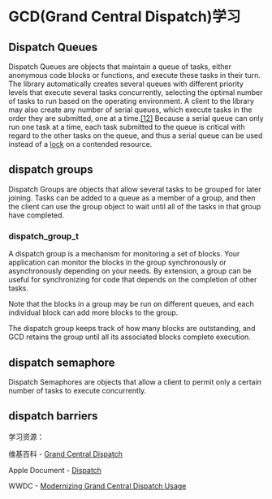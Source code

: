 # GCD\(Grand Central Dispatch\)学习

## Dispatch Queues

Dispatch Queues are objects that maintain a queue of tasks, either anonymous code blocks or functions, and execute these tasks in their turn. The library automatically creates several queues with different priority levels that execute several tasks concurrently, selecting the optimal number of tasks to run based on the operating environment. A client to the library may also create any number of serial queues, which execute tasks in the order they are submitted, one at a time.[\[12\]](https://en.wikipedia.org/wiki/Grand_Central_Dispatch#cite_note-OSConcepts-12) Because a serial queue can only run one task at a time, each task submitted to the queue is critical with regard to the other tasks on the queue, and thus a serial queue can be used instead of a [lock](https://en.wikipedia.org/wiki/Lock_%28computer_science%29) on a contended resource.

## dispatch groups

Dispatch Groups are objects that allow several tasks to be grouped for later joining. Tasks can be added to a queue as a member of a group, and then the client can use the group object to wait until all of the tasks in that group have completed.

### dispatch\_group\_t

A dispatch group is a mechanism for monitoring a set of blocks. Your application can monitor the blocks in the group synchronously or asynchronously depending on your needs. By extension, a group can be useful for synchronizing for code that depends on the completion of other tasks.

Note that the blocks in a group may be run on different queues, and each individual block can add more blocks to the group.

The dispatch group keeps track of how many blocks are outstanding, and GCD retains the group until all its associated blocks complete execution.





## dispatch semaphore

Dispatch Semaphores are objects that allow a client to permit only a certain number of tasks to execute concurrently.



## dispatch barriers







学习资源：

维基百科 - [Grand Central Dispatch](https://en.wikipedia.org/wiki/Grand_Central_Dispatch)

Apple Document - [Dispatch](https://developer.apple.com/documentation/dispatch?language=objc)

WWDC - [Modernizing Grand Central Dispatch Usage](https://developer.apple.com/videos/play/wwdc2017/706/)



